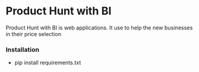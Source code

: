 # Product Hunt with BI

Product Hunt with BI is web applications. It use to help the new businesses in their price selection

### Installation

* pip install requirements.txt
